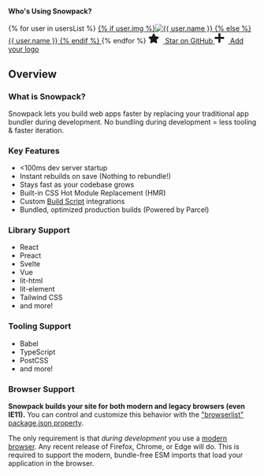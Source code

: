 #### Who's Using Snowpack?

<div class="company-logos">
{% for user in usersList %}
  <a href="{{ user.url }}" target="_blank">
    {% if user.img %}<img class="company-logo" src="{{ user.img }}" alt="{{ user.name }}" />
    {% else %}<span>{{ user.name }}</span>
    {% endif %}
  </a>
{% endfor %}
<a href="https://github.com/pikapkg/snowpack" target="_blank" title="Star on GitHub!" class="add-star-button" >
  <svg style="height: 20px; margin-right: 8px;" aria-hidden="true" focusable="false" data-prefix="fas" data-icon="star" class="svg-inline--fa fa-star fa-w-18" role="img" xmlns="http://www.w3.org/2000/svg" viewBox="0 0 576 512"><path fill="currentColor" d="M259.3 17.8L194 150.2 47.9 171.5c-26.2 3.8-36.7 36.1-17.7 54.6l105.7 103-25 145.5c-4.5 26.3 23.2 46 46.4 33.7L288 439.6l130.7 68.7c23.2 12.2 50.9-7.4 46.4-33.7l-25-145.5 105.7-103c19-18.5 8.5-50.8-17.7-54.6L382 150.2 316.7 17.8c-11.7-23.6-45.6-23.9-57.4 0z"></path></svg>
  Star on GitHub
</a>
<a href="https://github.com/pikapkg/snowpack/edit/master/docs/00.md" target="_blank" title="Add Your Project/Company!" class="add-company-button" >
  <svg style="height: 22px; margin-right: 8px;" aria-hidden="true" focusable="false" data-prefix="fas" data-icon="plus" class="company-logo" role="img" xmlns="http://www.w3.org/2000/svg" viewBox="0 0 448 512"><path fill="currentColor" d="M416 208H272V64c0-17.67-14.33-32-32-32h-32c-17.67 0-32 14.33-32 32v144H32c-17.67 0-32 14.33-32 32v32c0 17.67 14.33 32 32 32h144v144c0 17.67 14.33 32 32 32h32c17.67 0 32-14.33 32-32V304h144c17.67 0 32-14.33 32-32v-32c0-17.67-14.33-32-32-32z"></path></svg>
  Add your logo
</a>
</div>

## Overview

### What is Snowpack?

<div class='notification'>
Snowpack lets you build web apps faster by replacing your traditional app bundler during development. No bundling during development = less tooling & faster iteration.
</div>

### Key Features

- <100ms dev server startup
- Instant rebuilds on save (Nothing to rebundle!)
- Stays fast as your codebase grows
- Built-in CSS Hot Module Replacement (HMR)
- Custom [Build Script](#build-scripts) integrations
- Bundled, optimized production builds (Powered by Parcel)

### Library Support

<div class="grid-list">

- React
- Preact
- Svelte
- Vue
- lit-html
- lit-element
- Tailwind CSS
- and more!

</div>

### Tooling Support

<div class="grid-list">

- Babel
- TypeScript
- PostCSS
- and more!

</div>

### Browser Support

**Snowpack builds your site for both modern and legacy browsers (even IE11).** You can control and customize this behavior with the ["browserlist" package.json property](https://css-tricks.com/browserlist-good-idea/). 

The only requirement is that *during development* you use a [modern browser](http://caniuse.com/#feat=es6-module). Any recent release of Firefox, Chrome, or Edge will do. This is required to support the modern, bundle-free ESM imports that load your application in the browser.
